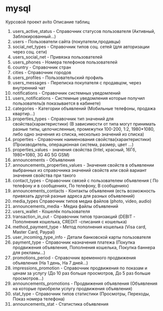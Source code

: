 # mysql
Курсовой проект avito
Описание таблиц
1. users_active_status - Справочник статусов пользователя (Активный, Заблокированный...)
2. users - Пользователи сайта (покупатели,продавцы)
3. social_net_types - Справочник типов соц. сетей (для авторизации через соц. сети)
4. users_social_net - Привязка пользователей
5. users_phones - Номера телефонов пользователей
6. country - Справочник стран
7. cities - Справочник городов
8. users_profiles - Пользовательский профиль 
9. users_messages - Переписка покупателя с продавцом, через внутренний чат
10. notifications - Справочник системных уведомлений
11. users_notifications - Системные уведомления которые получил пользователь(в показывается в кабинете)
12. categories - Категории объявлений (Мобильные телефоны, продажа квартир...)
13. properties_types - Справочник тип значений для свойства(характеристики) (В зависимости от типа могут принимать разные типы, целочисленные, промежутки 100-200, 1:2, 1980*1080, либо одно значения из списка, несколько значений из списка)
14. properties - Справочник наименования свойства(характеристики) (Производитель, операционная система, размер, цвет ...)
15. properties_values - значения свойства (Intel, красный, 16Гб, 1980*1080, 3G 4G 5G GSM)
16. announcements - Объявления
17. announcements_properties_values - Значения свойств в объявлении выбранных из справочника значений свойств или свой вариант значения свойства при такого
18. contact_types - Справочник связей с пользователем объявления ( По телефону и в сообщениях,  По телефону, В сообщениях) 
19. announcements_contacts - Контакты объявления (есть возможность привязать другой разные адреса для разных объявлений)
20. media_types Справочник типов медиа файлов (photo, video, audio)
21. announcements_media - Медиа файлы объявлений
22. users_wallet - Кошелёк пользователя 
23. transaction_in_out - Справочник типов транзакций (DEBIT - Пополнения кошелька, CREDIT -списания с кошелька) 
24. method_payment_type - Метод пополнения кошелька (Visa card, Master Card, Paypal)
25. user_incoming_type_info - Детали банковской карты пользователя
26. payment_type - Справочник назначения платежа (Покупка продвижения объявления, Пополнения кошелька, Покупка баннера для рекламы...)
27. promotions_period - Справочник временного продвижения объявления (На 1 день, На 7 дней...)
28. impressions_promotion - Справочник продвижения по показам и ценам за услугу (До 10 раз больше просмотров, До 5 раз больше просмотров...)  
29. announcements_promotions - Продвижения объявления (Объявления на которые приобрели услугу продвижения объявления)
30. stat_type - Справочник типов статистики (Просмотры, Переходы, Показ номера телефона)
31. announcements_stat - Статистика объявления



      


